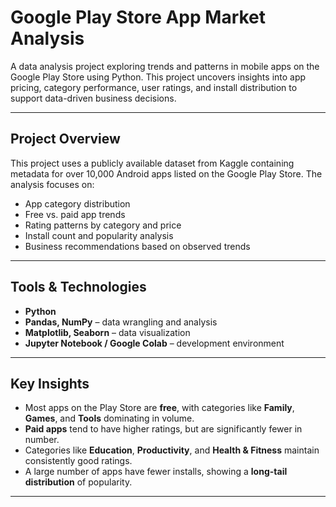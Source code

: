 # Google Play Store App Market Analysis

A data analysis project exploring trends and patterns in mobile apps on the Google Play Store using Python. This project uncovers insights into app pricing, category performance, user ratings, and install distribution to support data-driven business decisions.

---

## Project Overview

This project uses a publicly available dataset from Kaggle containing metadata for over 10,000 Android apps listed on the Google Play Store. The analysis focuses on:

- App category distribution
- Free vs. paid app trends
- Rating patterns by category and price
- Install count and popularity analysis
- Business recommendations based on observed trends

---

##  Tools & Technologies

- **Python**
- **Pandas, NumPy** – data wrangling and analysis
- **Matplotlib, Seaborn** – data visualization
- **Jupyter Notebook / Google Colab** – development environment

---

## Key Insights

- Most apps on the Play Store are **free**, with categories like **Family**, **Games**, and **Tools** dominating in volume.
- **Paid apps** tend to have higher ratings, but are significantly fewer in number.
- Categories like **Education**, **Productivity**, and **Health & Fitness** maintain consistently good ratings.
- A large number of apps have fewer installs, showing a **long-tail distribution** of popularity.

---

#


